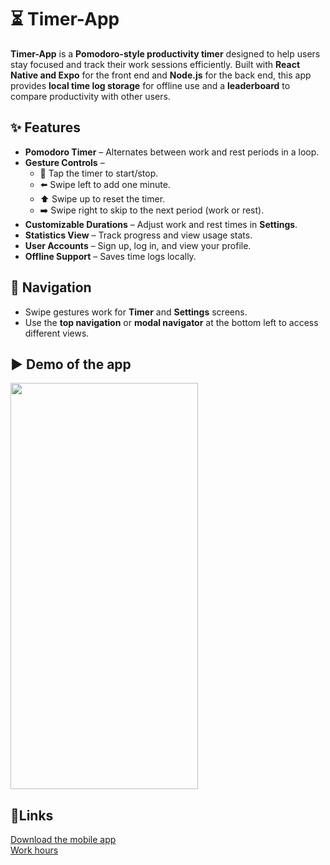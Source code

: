 # ⏳ Timer-App

**Timer-App** is a **Pomodoro-style productivity timer** designed to help users stay focused and track their work sessions efficiently. Built with **React Native and Expo** for the front end and **Node.js** for the back end, this app provides **local time log storage** for offline use and a **leaderboard** to compare productivity with other users.

## ✨ Features

- **Pomodoro Timer** – Alternates between work and rest periods in a loop.
- **Gesture Controls** – 
  - 🏁 Tap the timer to start/stop.  
  - ⬅️ Swipe left to add one minute.  
  - ⬆️ Swipe up to reset the timer.  
  - ➡️ Swipe right to skip to the next period (work or rest).  
- **Customizable Durations** – Adjust work and rest times in **Settings**.
- **Statistics View** – Track progress and view usage stats.
- **User Accounts** – Sign up, log in, and view your profile.
- **Offline Support** – Saves time logs locally.

## 📱 Navigation

- Swipe gestures work for **Timer** and **Settings** screens.
- Use the **top navigation** or **modal navigator** at the bottom left to access different views.


## ▶️ Demo of the app

<img src="https://github.com/aitoAarni/Timer-App/blob/main/appDemo.gif" width="300" height="650">

## 🔗Links

[Download the mobile app](google.com)  
[Work hours](hours.md)